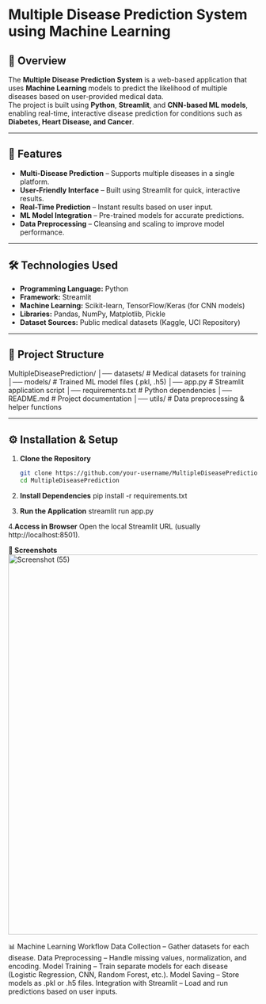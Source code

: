 # Multiple Disease Prediction System using Machine Learning

## 📌 Overview
The **Multiple Disease Prediction System** is a web-based application that uses **Machine Learning** models to predict the likelihood of multiple diseases based on user-provided medical data.  
The project is built using **Python**, **Streamlit**, and **CNN-based ML models**, enabling real-time, interactive disease prediction for conditions such as **Diabetes, Heart Disease, and Cancer**.

---

## 🚀 Features
- **Multi-Disease Prediction** – Supports multiple diseases in a single platform.
- **User-Friendly Interface** – Built using Streamlit for quick, interactive results.
- **Real-Time Prediction** – Instant results based on user input.
- **ML Model Integration** – Pre-trained models for accurate predictions.
- **Data Preprocessing** – Cleansing and scaling to improve model performance.

---

## 🛠️ Technologies Used
- **Programming Language:** Python
- **Framework:** Streamlit
- **Machine Learning:** Scikit-learn, TensorFlow/Keras (for CNN models)
- **Libraries:** Pandas, NumPy, Matplotlib, Pickle
- **Dataset Sources:** Public medical datasets (Kaggle, UCI Repository)

---

## 📂 Project Structure
MultipleDiseasePrediction/
│── datasets/ # Medical datasets for training
│── models/ # Trained ML model files (.pkl, .h5)
│── app.py # Streamlit application script
│── requirements.txt # Python dependencies
│── README.md # Project documentation
│── utils/ # Data preprocessing & helper functions


---

## ⚙️ Installation & Setup

1. **Clone the Repository**
   ```bash
   git clone https://github.com/your-username/MultipleDiseasePrediction.git
   cd MultipleDiseasePrediction
   
2. **Install Dependencies**
   pip install -r requirements.txt

3. **Run the Application**
   streamlit run app.py
   
4.**Access in Browser**
  Open the local Streamlit URL (usually http://localhost:8501).

**📸 Screenshots**
<img width="1366" height="768" alt="Screenshot (55)" src="https://github.com/user-attachments/assets/84ee993d-654a-406a-92a4-251d81e81dae" />




📊 Machine Learning Workflow
Data Collection – Gather datasets for each disease.
Data Preprocessing – Handle missing values, normalization, and encoding.
Model Training – Train separate models for each disease (Logistic Regression, CNN, Random Forest, etc.).
Model Saving – Store models as .pkl or .h5 files.
Integration with Streamlit – Load and run predictions based on user inputs.

